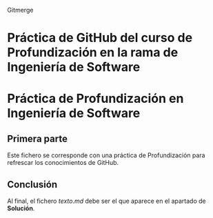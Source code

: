 Gitmerge
# Práctica de GitHub del curso de Profundización en la rama de Ingeniería de Software

# Práctica de Profundización en Ingeniería de Software

## Primera parte

Este fichero se corresponde con una práctica de Profundización para refrescar los conocimientos de GitHub.

## Conclusión

Al final, el fichero *texto.md* debe ser el que aparece en el apartado de **Solución**.

